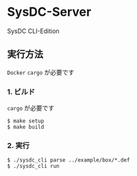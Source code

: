 # SysDC-Server

SysDC CLI-Edition

## 実行方法

`Docker` `cargo` が必要です

### 1. ビルド

`cargo` が必要です

```
$ make setup
$ make build
```

### 2. 実行

```
$ ./sysdc_cli parse ../example/box/*.def
$ ./sysdc_cli run
```
